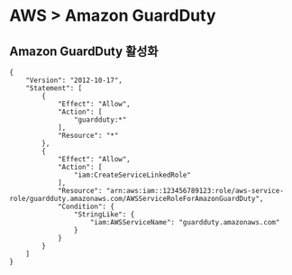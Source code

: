 # AWS > Amazon GuardDuty

## Amazon GuardDuty 활성화

	
	{
	    "Version": "2012-10-17",
	    "Statement": [
	        {
	            "Effect": "Allow",
	            "Action": [
	                "guardduty:*"
	            ],
	            "Resource": "*"
	        },
	        {
	            "Effect": "Allow",
	            "Action": [
	                "iam:CreateServiceLinkedRole"
	            ],
	            "Resource": "arn:aws:iam::123456789123:role/aws-service-role/guardduty.amazonaws.com/AWSServiceRoleForAmazonGuardDuty",
	            "Condition": {
	                "StringLike": {
	                    "iam:AWSServiceName": "guardduty.amazonaws.com"
	                }
	            }
	        }
	    ]
	}
